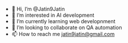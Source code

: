 - 👋 Hi, I’m @Jatin9Jatin
- 👀 I’m interested in AI development
- 🌱 I’m currently learning web developnment
- 💞️ I’m looking to collaborate on QA automation
- 📫 How to reach me jatin9jatin@gmail.com

<!---
Jatin9Jatin/Jatin9Jatin is a ✨ special ✨ repository because its `README.md` (this file) appears on your GitHub profile.
You can click the Preview link to take a look at your changes.
--->
